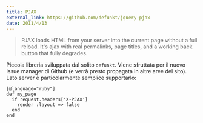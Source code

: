 ```yaml
---
title: PJAX
external_link: https://github.com/defunkt/jquery-pjax
date: 2011/4/13
---
```


> PJAX loads HTML from your server into the current page
without a full reload. It's ajax with real permalinks,
page titles, and a working back button that fully degrades.

Piccola libreria sviluppata dal solito `defunkt`. Viene sfruttata per il nuovo 
Issue manager di Github (e verrà presto propagata in altre aree del sito). Lato 
server è particolarmente semplice supportarlo:

    [@language="ruby"]
    def my_page
      if request.headers['X-PJAX']
        render :layout => false
      end
    end
